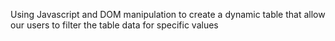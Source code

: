Using Javascript and DOM manipulation to create a dynamic table that allow our users to filter the table data for specific values
